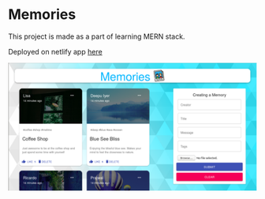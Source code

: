 # Memories
This project is made as a part of learning MERN stack.

Deployed on netlify app <a href="https://prajjmemories.netlify.app/" target="_blank">here</a>
 
![Memories](https://github.com/Prajwalnazre/Memories/blob/main/results/memories_cropped.png)
